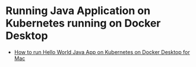 # Running Java Application on Kubernetes running on Docker Desktop

- [How to run Hello World Java App on Kubernetes on Docker Desktop for Mac]()
